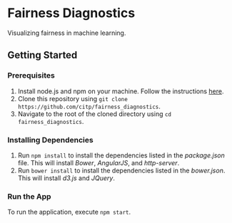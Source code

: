 # Fairness Diagnostics
Visualizing fairness in machine learning.

## Getting Started

### Prerequisites
1. Install node.js and npm on your machine. Follow the instructions [here](https://nodejs.org/en/download/).
2. Clone this repository using ```git clone https://github.com/citp/fairness_diagnostics```.
3. Navigate to the root of the cloned directory using ```cd fairness_diagnostics```.

### Installing Dependencies
1. Run ```npm install``` to install the dependencies listed in the *package.json* file. This will install *Bower*, *AngularJS*, and *http-server*.
2. Run ```bower install``` to install the dependencies listed in the *bower.json*. This will install *d3.js* and *JQuery*.

### Run the App
To run the application, execute ```npm start```.
